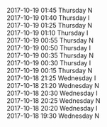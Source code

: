 2017-10-19 01:45 Thursday  N  
2017-10-19 01:40 Thursday  I  
2017-10-19 01:25 Thursday  N  
2017-10-19 01:10 Thursday  I  
2017-10-19 00:55 Thursday  N  
2017-10-19 00:50 Thursday  I  
2017-10-19 00:35 Thursday  N  
2017-10-19 00:30 Thursday  I  
2017-10-19 00:15 Thursday  N  
2017-10-18 21:25 Wednesday  I  
2017-10-18 21:20 Wednesday  N  
2017-10-18 20:30 Wednesday  I  
2017-10-18 20:25 Wednesday  N  
2017-10-18 20:20 Wednesday  I  
2017-10-18 19:30 Wednesday  N  
